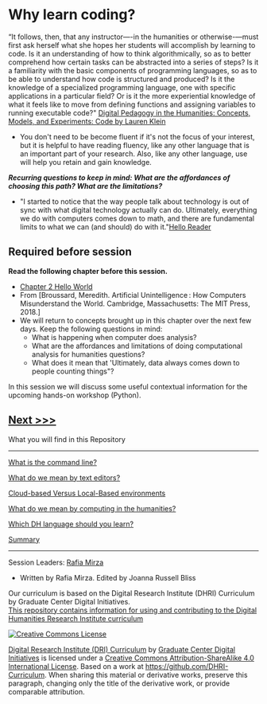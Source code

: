 # Why learn coding?

“It follows, then, that any instructor—-in the humanities or otherwise-—must first ask herself what she hopes her students will accomplish by learning to code. Is it an understanding of how to think algorithmically, so as to better comprehend how certain tasks can be abstracted into a series of steps? Is it a familiarity with the basic components of programming languages, so as to be able to understand how code is structured and produced? Is it the knowledge of a specialized programming language, one with specific applications in a particular field? Or is it the more experiential knowledge of what it feels like to move from defining functions and assigning variables to running executable code?"
[Digital Pedagogy in the Humanities: Concepts, Models, and Experiments: Code by Lauren Klein](https://digitalpedagogy.mla.hcommons.org/keywords/code/) 

* You don't need to be become fluent if it's not the focus of your interest, but it is helpful to have reading fluency, like any other language that is an important part of your research. Also, like any other language, use will help you retain and gain knowledge. 

***Recurring questions to keep in mind: What are the affordances of choosing this path? What are the limitations?*** 
* "I started to notice that the way people talk about technology is out of sync with what digital technology actually can do. Ultimately, everything we do with computers comes down to math, and there are fundamental limits to what we can (and should) do with it."[Hello Reader](https://mitpress.mit.edu/read/hello-reader)

## Required before session
**Read the following chapter before this session.**
* [Chapter 2 Hello World](https://ebookcentral-proquest-com.proxy.libraries.smu.edu/lib/southernmethodist/reader.action?docID=5355856&ppg=23) 
*    From [Broussard, Meredith. Artificial Unintelligence : How Computers Misunderstand the World. Cambridge, Massachusetts: The MIT Press, 2018.]
* We will return to concepts brought up in this chapter over the next few days. Keep the following questions in mind:
    * What is happening when computer does analysis?
    * What are the affordances and limitations of doing computational analysis for humanities questions? 
    * What does it mean that 'Ultimately, data always comes down to people counting things"?

 In this session we will discuss some useful contextual information for the upcoming hands-on workshop (Python).

[Next >>>](sections/command-line-useful.md)
----

What you will find in this Repository

-----


[What is the command line?](sections/command-line-useful.md)

[What do we mean by text editors?](sections/text-editors.md)

[Cloud-based Versus Local-Based environments](sections/cloud-vs-local.md)

[What do we mean by computing in the humanities?](sections/computing-in-humanities.md)

[Which DH language should you learn?](sections/which-lang.md)

[Summary](sections/summary.md)



-----

Session Leaders:  [Rafia Mirza](http://guides.smu.edu/prf.php?account_id=142826/) 
* Written by Rafia Mirza. Edited by Joanna Russell Bliss

Our curriculum is based on the Digital Research Institute (DHRI) Curriculum by Graduate Center Digital Initiatives.   
[This repository contains information for using and contributing to the Digital Humanities Research Institute curriculum](https://github.com/DHRI-Curriculum/guide) 

[![Creative Commons License](https://i.creativecommons.org/l/by-sa/4.0/88x31.png)](http://creativecommons.org/licenses/by-sa/4.0/)

[Digital Research Institute (DRI) Curriculum](http://purl.org/dc/terms/) by [Graduate Center Digital Initiatives](https://gcdi.commons.gc.cuny.edu/) is licensed under a [Creative Commons Attribution-ShareAlike 4.0 International License](http://creativecommons.org/licenses/by-sa/4.0/). Based on a work at <https://github.com/DHRI-Curriculum>. When sharing this material or derivative works, preserve this paragraph, changing only the title of the derivative work, or provide comparable attribution.

